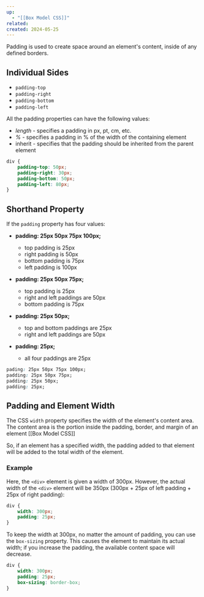 ```yaml
---
up:
  - "[[Box Model CSS]]"
related: 
created: 2024-05-25
---
```


Padding is used to create space around an element's content, inside of any defined borders.

## Individual Sides
- `padding-top`
- `padding-right`
- `padding-bottom`
- `padding-left`

All the padding properties can have the following values:

- _length_ - specifies a padding in px, pt, cm, etc.
- _%_ - specifies a padding in % of the width of the containing element
- inherit - specifies that the padding should be inherited from the parent element

```css
div {
	padding-top: 50px;
	padding-right: 30px;
	padding-bottom: 50px;
	padding-left: 80px;
}
```

## Shorthand Property
If the `padding` property has four values:

- **padding: 25px 50px 75px 100px;**
    - top padding is 25px
    - right padding is 50px
    - bottom padding is 75px
    - left padding is 100px

- **padding: 25px 50px 75px;**
    - top padding is 25px
    - right and left paddings are 50px
    - bottom padding is 75px

- **padding: 25px 50px;**
    - top and bottom paddings are 25px
    - right and left paddings are 50px

- **padding: 25px;**
    - all four paddings are 25px

```css
pading: 25px 50px 75px 100px;
padding: 25px 50px 75px;
padding: 25px 50px;
padding: 25px;
```

## Padding and Element Width

The CSS `width` property specifies the width of the element's content area. The content area is the portion inside the padding, border, and margin of an element [[Box Model CSS]]

So, if an element has a specified width, the padding added to that element will be added to the total width of the element.

### Example

Here, the `<div>` element is given a width of 300px. However, the actual width of the `<div>` element will be 350px (300px + 25px of left padding + 25px of right padding):

```css
div {
	width: 300px;
	padding: 25px;
}
```

To keep the width at 300px, no matter the amount of padding, you can use the `box-sizing` property. This causes the element to maintain its actual width; if you increase the padding, the available content space will decrease.

```css
div {
	width: 300px;
	padding: 25px;
	box-sizing: border-box;
}
```